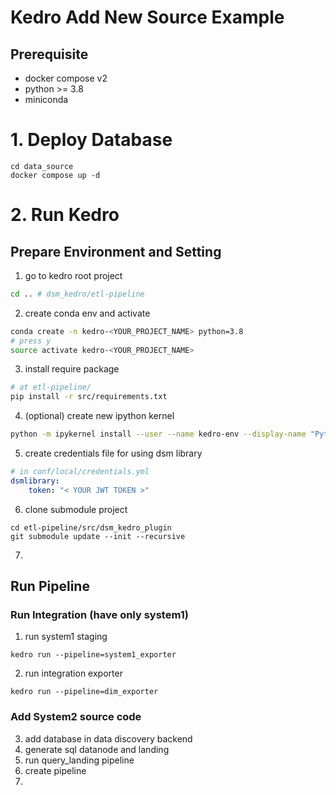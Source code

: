 # Kedro Add New Source Example

## Prerequisite
- docker compose v2
- python >= 3.8
- miniconda

# 1. Deploy Database
```
cd data_source
docker compose up -d
```

# 2. Run Kedro
## Prepare Environment and Setting
1. go to kedro root project
```sh
cd .. # dsm_kedro/etl-pipeline
```
2. create conda env and activate

```sh
conda create -n kedro-<YOUR_PROJECT_NAME> python=3.8  
# press y
source activate kedro-<YOUR_PROJECT_NAME>
```

3. install require package
```sh
# at etl-pipeline/
pip install -r src/requirements.txt
```

4. (optional) create new ipython kernel 

```sh
python -m ipykernel install --user --name kedro-env --display-name "Python (kedro-env)"
```

5. create credentials file for using dsm library
```yml
# in conf/local/credentials.yml
dsmlibrary:
    token: "< YOUR JWT TOKEN >"
```
6. clone submodule project
```
cd etl-pipeline/src/dsm_kedro_plugin
git submodule update --init --recursive
```

7. 

## Run Pipeline
### Run Integration (have only system1)
1. run system1 staging
```
kedro run --pipeline=system1_exporter
```
2. run integration exporter
```
kedro run --pipeline=dim_exporter
```

### Add System2 source code
3. add database in data discovery backend
4. generate sql datanode and landing
5. run query_landing pipeline
6. create pipeline
7. 

